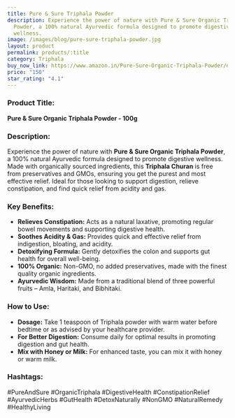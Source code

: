 ```yaml
---
title: Pure & Sure Triphala Powder
description: Experience the power of nature with Pure & Sure Organic Triphala
  Powder, a 100% natural Ayurvedic formula designed to promote digestive
  wellness.
image: /images/blog/pure-sure-triphala-powder.jpg
layout: product
permalink: products/:title
category: Triphala
buy_now_link: https://www.amazon.in/Pure-Sure-Organic-Triphala-Powder/dp/B08JHVN4M3/ref=sr_1_54?crid=85VQ340XNKNX&tag=ayushmonk-21
price: "150"
star_rating: "4.1"
---
```

### Product Title:
**Pure & Sure Organic Triphala Powder - 100g**

### Description:
Experience the power of nature with **Pure & Sure Organic Triphala Powder**, a 100% natural Ayurvedic formula designed to promote digestive wellness. Made with organically sourced ingredients, this **Triphala Churan** is free from preservatives and GMOs, ensuring you get the purest and most effective relief. Ideal for those looking to support digestion, relieve constipation, and find quick relief from acidity and gas.

### Key Benefits:
- **Relieves Constipation:** Acts as a natural laxative, promoting regular bowel movements and supporting digestive health.
- **Soothes Acidity & Gas:** Provides quick and effective relief from indigestion, bloating, and acidity.
- **Detoxifying Formula:** Gently detoxifies the colon and supports gut health for overall well-being.
- **100% Organic:** Non-GMO, no added preservatives, made with the finest quality organic ingredients.
- **Ayurvedic Wisdom:** Made from a traditional blend of three powerful fruits – Amla, Haritaki, and Bibhitaki.

### How to Use:
- **Dosage:** Take 1 teaspoon of Triphala powder with warm water before bedtime or as advised by your healthcare provider.
- **For Better Digestion:** Consume daily for optimal results in promoting digestion and gut health.
- **Mix with Honey or Milk:** For enhanced taste, you can mix it with honey or warm milk.

### Hashtags:
#PureAndSure #OrganicTriphala #DigestiveHealth #ConstipationRelief #AyurvedicHerbs #GutHealth #DetoxNaturally #NonGMO #NaturalRemedy #HealthyLiving
